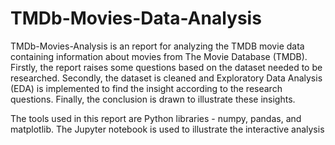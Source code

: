 # TMDb-Movies-Data-Analysis
TMDb-Movies-Analysis is an report for analyzing the TMDB movie data containing information about movies from The Movie Database (TMDB). Firstly, the report raises some questions based on the dataset needed to be researched. Secondly, the dataset is cleaned and Exploratory Data Analysis (EDA) is implemented to find the insight according to the research questions. Finally, the conclusion is drawn to illustrate these insights.

The tools used in this report are Python libraries - numpy, pandas, and matplotlib. The Jupyter notebook is used to illustrate the interactive analysis
